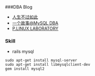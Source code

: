 ###DBA Blog
* [人生不过如此](http://hidba.org/)
* [一个故事@MySQL DBA](http://www.orczhou.com/)
* [P.LINUX LABORATORY](http://www.penglixun.com/)

### Skill
* rails mysql
```shell
sudo apt-get install mysql-server
sudo apt-get install libmysqlclient-dev
gem install mysql2
```

